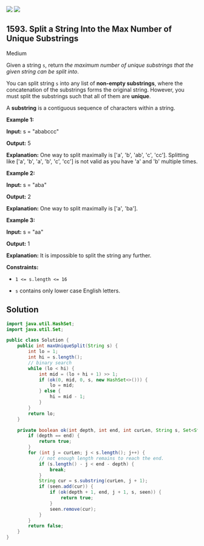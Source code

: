[![](https://img.shields.io/github/stars/javadev/LeetCode-in-Java?label=Stars&style=flat-square)](https://github.com/javadev/LeetCode-in-Java)
[![](https://img.shields.io/github/forks/javadev/LeetCode-in-Java?label=Fork%20me%20on%20GitHub%20&style=flat-square)](https://github.com/javadev/LeetCode-in-Java/fork)

## 1593\. Split a String Into the Max Number of Unique Substrings

Medium

Given a string `s`, return _the maximum number of unique substrings that the given string can be split into_.

You can split string `s` into any list of **non-empty substrings**, where the concatenation of the substrings forms the original string. However, you must split the substrings such that all of them are **unique**.

A **substring** is a contiguous sequence of characters within a string.

**Example 1:**

**Input:** s = "ababccc"

**Output:** 5

**Explanation:** One way to split maximally is ['a', 'b', 'ab', 'c', 'cc']. Splitting like ['a', 'b', 'a', 'b', 'c', 'cc'] is not valid as you have 'a' and 'b' multiple times.

**Example 2:**

**Input:** s = "aba"

**Output:** 2

**Explanation:** One way to split maximally is ['a', 'ba'].

**Example 3:**

**Input:** s = "aa"

**Output:** 1

**Explanation:** It is impossible to split the string any further.

**Constraints:**

*   `1 <= s.length <= 16`

*   `s` contains only lower case English letters.

## Solution

```java
import java.util.HashSet;
import java.util.Set;

public class Solution {
    public int maxUniqueSplit(String s) {
        int lo = 1;
        int hi = s.length();
        // binary search
        while (lo < hi) {
            int mid = (lo + hi + 1) >> 1;
            if (ok(0, mid, 0, s, new HashSet<>())) {
                lo = mid;
            } else {
                hi = mid - 1;
            }
        }
        return lo;
    }

    private boolean ok(int depth, int end, int curLen, String s, Set<String> seen) {
        if (depth == end) {
            return true;
        }
        for (int j = curLen; j < s.length(); j++) {
            // not enough length remains to reach the end.
            if (s.length() - j < end - depth) {
                break;
            }
            String cur = s.substring(curLen, j + 1);
            if (seen.add(cur)) {
                if (ok(depth + 1, end, j + 1, s, seen)) {
                    return true;
                }
                seen.remove(cur);
            }
        }
        return false;
    }
}
```